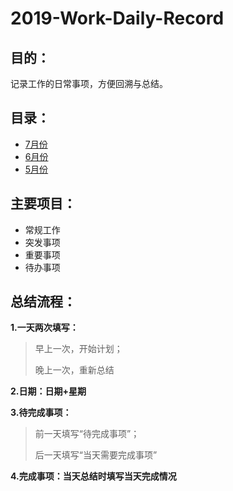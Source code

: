 # 2019-Work-Daily-Record

## 目的：

记录工作的日常事项，方便回溯与总结。

## 目录：

- [7月份](chapter07（7月记录）.md)
- [6月份](chapter06（6月记录）.md)
- [5月份](chapter05（5月记录）.md)

## 主要项目：

- 常规工作
- 突发事项
- 重要事项
- 待办事项

## 总结流程：

**1.一天两次填写：**

>早上一次，开始计划；
>
>晚上一次，重新总结

**2.日期：日期+星期**

**3.待完成事项：**

>前一天填写“待完成事项”；
>
>后一天填写“当天需要完成事项”

**4.完成事项：当天总结时填写当天完成情况**




